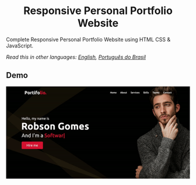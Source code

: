 <h1 align="center">Responsive Personal Portfolio Website</h1>

Complete Responsive Personal Portfolio Website using HTML CSS &amp; JavaScript.

*Read this in other languages: [English](README.md), [Português do Brasil](README.pt-BR.md)*

## Demo

<p align="center">
<img src="/demo/home.demo.gif"/>
</p>
